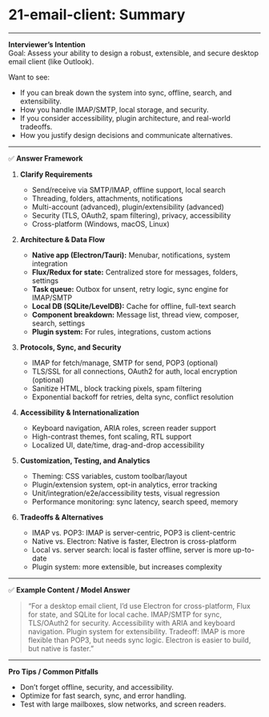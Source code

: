# 21-email-client: Summary

---

**Interviewer’s Intention**  
Goal: Assess your ability to design a robust, extensible, and secure desktop email client (like Outlook).

Want to see:

- If you can break down the system into sync, offline, search, and extensibility.
- How you handle IMAP/SMTP, local storage, and security.
- If you consider accessibility, plugin architecture, and real-world tradeoffs.
- How you justify design decisions and communicate alternatives.

---

✅ **Answer Framework**

1. **Clarify Requirements**

   - Send/receive via SMTP/IMAP, offline support, local search
   - Threading, folders, attachments, notifications
   - Multi-account (advanced), plugin/extensibility (advanced)
   - Security (TLS, OAuth2, spam filtering), privacy, accessibility
   - Cross-platform (Windows, macOS, Linux)

2. **Architecture & Data Flow**

   - **Native app (Electron/Tauri):** Menubar, notifications, system integration
   - **Flux/Redux for state:** Centralized store for messages, folders, settings
   - **Task queue:** Outbox for unsent, retry logic, sync engine for IMAP/SMTP
   - **Local DB (SQLite/LevelDB):** Cache for offline, full-text search
   - **Component breakdown:** Message list, thread view, composer, search, settings
   - **Plugin system:** For rules, integrations, custom actions

3. **Protocols, Sync, and Security**

   - IMAP for fetch/manage, SMTP for send, POP3 (optional)
   - TLS/SSL for all connections, OAuth2 for auth, local encryption (optional)
   - Sanitize HTML, block tracking pixels, spam filtering
   - Exponential backoff for retries, delta sync, conflict resolution

4. **Accessibility & Internationalization**

   - Keyboard navigation, ARIA roles, screen reader support
   - High-contrast themes, font scaling, RTL support
   - Localized UI, date/time, drag-and-drop accessibility

5. **Customization, Testing, and Analytics**

   - Theming: CSS variables, custom toolbar/layout
   - Plugin/extension system, opt-in analytics, error tracking
   - Unit/integration/e2e/accessibility tests, visual regression
   - Performance monitoring: sync latency, search speed, memory

6. **Tradeoffs & Alternatives**
   - IMAP vs. POP3: IMAP is server-centric, POP3 is client-centric
   - Native vs. Electron: Native is faster, Electron is cross-platform
   - Local vs. server search: local is faster offline, server is more up-to-date
   - Plugin system: more extensible, but increases complexity

---

✅ **Example Content / Model Answer**

> “For a desktop email client, I’d use Electron for cross-platform, Flux for state, and SQLite for local cache. IMAP/SMTP for sync, TLS/OAuth2 for security. Accessibility with ARIA and keyboard navigation. Plugin system for extensibility. Tradeoff: IMAP is more flexible than POP3, but needs sync logic. Electron is easier to build, but native is faster.”

---

**Pro Tips / Common Pitfalls**

- Don’t forget offline, security, and accessibility.
- Optimize for fast search, sync, and error handling.
- Test with large mailboxes, slow networks, and screen readers.
